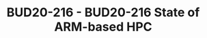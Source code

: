 ---
categories:
- bud20
description: An overview of applications and infrastructure services successfully
  ported to Aarch64 and benefiting from scale.
image:
  featured: 'true'
  path: https://static.linaro.org/connect/bud20/images/BUD20-216.png
session_id: BUD20-216
session_speakers:
- speaker_bio: Technical Lead for HPC-SIG within LDCG.<br /> 30+ years international
    infrastructure architecture experience from Smart NICs to HPC and software development.
  speaker_company: Linaro Limited
  speaker_image: http://avatars.sched.co/1/dd/10468672/avatar.jpg.320x320px.jpg?f28
  speaker_name: Paul Isaac's
  speaker_position: Tech Lead (LDCG, HPC-SIG)
  speaker_role: attendee, speaker
session_track: HPC
tag: session
tags: HPC
title: BUD20-216 - BUD20-216 State of ARM-based HPC
---